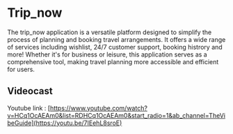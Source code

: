 # Trip_now

The trip_now application is a versatile platform designed to simplify the process of planning and booking travel arrangements. It offers a wide range of services including wishlist, 24/7 customer support, booking histrory and more! Whether it's for business or leisure, this application serves as a comprehensive tool, making travel planning more accessible and efficient for users.



## Videocast

Youtube link : [https://www.youtube.com/watch?v=HCq1OcAEAm0&list=RDHCq1OcAEAm0&start_radio=1&ab_channel=TheVibeGuide](https://youtu.be/7IEehL8sroE)

